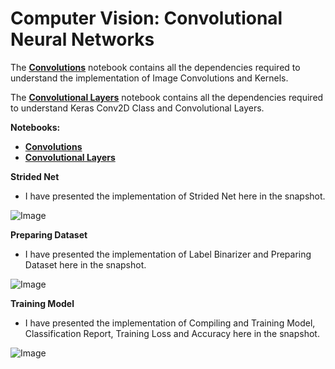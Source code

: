 # **Computer Vision: Convolutional Neural Networks**

The [**Convolutions**](https://github.com/ThinamXx/ComputerVision/blob/main/02.%20ConvolutionalNeuralNetworks/Convolutions.ipynb) notebook contains all the dependencies required to understand the implementation of Image Convolutions and Kernels. 

The [**Convolutional Layers**](https://github.com/ThinamXx/ComputerVision/blob/main/02.%20ConvolutionalNeuralNetworks/Convolutional%20Layers.ipynb) notebook contains all the dependencies required to understand Keras Conv2D Class and Convolutional Layers. 

**Notebooks:**
  - [**Convolutions**](https://github.com/ThinamXx/ComputerVision/blob/main/02.%20ConvolutionalNeuralNetworks/Convolutions.ipynb)
  - [**Convolutional Layers**](https://github.com/ThinamXx/ComputerVision/blob/main/02.%20ConvolutionalNeuralNetworks/Convolutional%20Layers.ipynb)
 
**Strided Net**
- I have presented the implementation of Strided Net here in the snapshot.

![Image](https://github.com/ThinamXx/300Days__MachineLearningDeepLearning/blob/main/Images/Day%20296.PNG)

**Preparing Dataset**
-  I have presented the implementation of Label Binarizer and Preparing Dataset here in the snapshot.

![Image](https://github.com/ThinamXx/300Days__MachineLearningDeepLearning/blob/main/Images/Day%20297.PNG)

**Training Model**
- I have presented the implementation of Compiling and Training Model, Classification Report, Training Loss and Accuracy here in the snapshot.

![Image](https://github.com/ThinamXx/300Days__MachineLearningDeepLearning/blob/main/Images/Day%20298.PNG)
